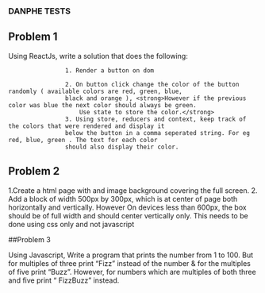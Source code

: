 ### DANPHE TESTS

## Problem 1

Using ReactJs, write a solution that does the following:


                    1. Render a button on dom

                    2. On button click change the color of the button randomly ( available colors are red, green, blue,
                    black and orange ), <strong>However if the previous color was blue the next color should always be green.
                        Use state to store the color.</strong>
                    3. Using store, reducers and context, keep track of the colors that were rendered and display it
                    below the button in a comma seperated string. For eg red, blue, green . The text for each color
                    should also display their color.

## Problem 2

1.Create a html page with and image background covering the full screen.
2. Add a block of width 500px by 300px, which is at center of page both horizontally and vertically. However On devices less than 600px, the box should be of full width and should center vertically only.
This needs to be done using css only and not javascript

##Problem 3

Using Javascript, Write a program that prints the number from 1 to 100. But for multiples of three print “Fizz” instead of the number & for the multiples of five print “Buzz”. However, for numbers which are multiples of both three and five print “ FizzBuzz” instead.
